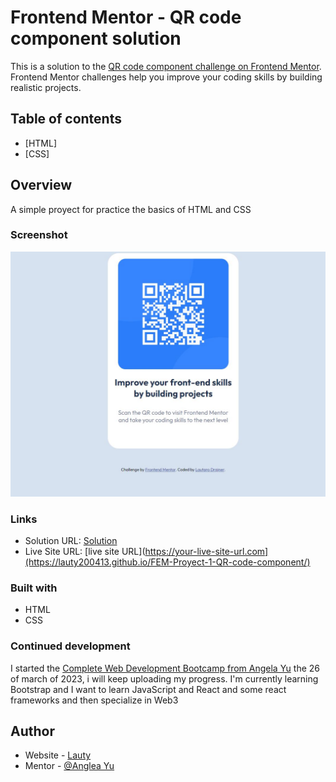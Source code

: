 # Frontend Mentor - QR code component solution

This is a solution to the [QR code component challenge on Frontend Mentor](https://www.frontendmentor.io/challenges/qr-code-component-iux_sIO_H). Frontend Mentor challenges help you improve your coding skills by building realistic projects. 

## Table of contents

- [HTML]
- [CSS]

## Overview

A simple proyect for practice the basics of HTML and CSS

### Screenshot

![Solution](./Solution.JPG)


### Links

- Solution URL: [Solution](https://github.com/lauty200413/FEM-Proyect-1-QR-code-component)
- Live Site URL: [live site URL](https://your-live-site-url.com](https://lauty200413.github.io/FEM-Proyect-1-QR-code-component/)


### Built with

- HTML
- CSS

### Continued development
I started the [Complete Web Development Bootcamp from Angela Yu](https://www.udemy.com/course/the-complete-web-development-bootcamp/) the 26 of march of 2023, i will keep uploading my progress.
I'm currently learning Bootstrap and I want to learn JavaScript and React and some react frameworks and then specialize in Web3

## Author

- Website - [Lauty](https://lauty200413.github.io/Stylised-Personal-Site/)
- Mentor - [@Anglea Yu](https://www.udemy.com/course/the-complete-web-development-bootcamp/)


